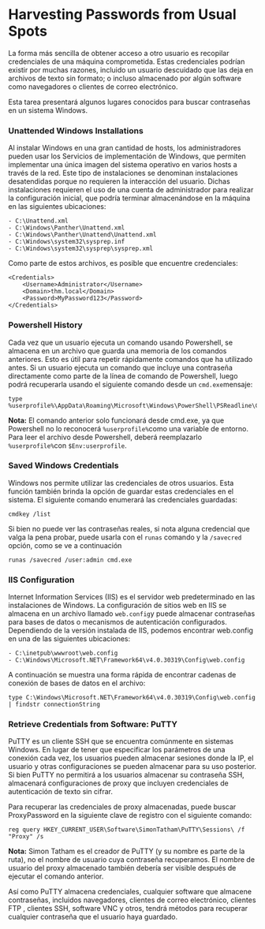 # Harvesting Passwords from Usual Spots

La forma más sencilla de obtener acceso a otro usuario es recopilar credenciales de una máquina comprometida. Estas credenciales podrían existir por muchas razones, incluido un usuario descuidado que las deja en archivos de texto sin formato; o incluso almacenado por algún software como navegadores o clientes de correo electrónico.

Esta tarea presentará algunos lugares conocidos para buscar contraseñas en un sistema Windows.

### Unattended Windows Installations

Al instalar Windows en una gran cantidad de hosts, los administradores pueden usar los Servicios de implementación de Windows, que permiten implementar una única imagen del sistema operativo en varios hosts a través de la red. Este tipo de instalaciones se denominan instalaciones desatendidas porque no requieren la interacción del usuario. Dichas instalaciones requieren el uso de una cuenta de administrador para realizar la configuración inicial, que podría terminar almacenándose en la máquina en las siguientes ubicaciones:

```
- C:\Unattend.xml
- C:\Windows\Panther\Unattend.xml
- C:\Windows\Panther\Unattend\Unattend.xml
- C:\Windows\system32\sysprep.inf
- C:\Windows\system32\sysprep\sysprep.xml
```

Como parte de estos archivos, es posible que encuentre credenciales:

```shell-session
<Credentials>
    <Username>Administrator</Username>
    <Domain>thm.local</Domain>
    <Password>MyPassword123</Password>
</Credentials>
```

### Powershell History

Cada vez que un usuario ejecuta un comando usando Powershell, se almacena en un archivo que guarda una memoria de los comandos anteriores. Esto es útil para repetir rápidamente comandos que ha utilizado antes. Si un usuario ejecuta un comando que incluye una contraseña directamente como parte de la línea de comando de Powershell, luego podrá recuperarla usando el siguiente comando desde un `cmd.exe`mensaje:

```shell-session
type %userprofile%\AppData\Roaming\Microsoft\Windows\PowerShell\PSReadline\ConsoleHost_history.txt
```

**Nota:** El comando anterior solo funcionará desde cmd.exe, ya que Powershell no lo reconocerá `%userprofile%`como una variable de entorno. Para leer el archivo desde Powershell, deberá reemplazarlo `%userprofile%`con `$Env:userprofile`.

### Saved Windows Credentials

Windows nos permite utilizar las credenciales de otros usuarios. Esta función también brinda la opción de guardar estas credenciales en el sistema. El siguiente comando enumerará las credenciales guardadas:

```shell-session
cmdkey /list
```

Si bien no puede ver las contraseñas reales, si nota alguna credencial que valga la pena probar, puede usarla con el  `runas` comando y la  `/savecred` opción, como se ve a continuación

```shell-session
runas /savecred /user:admin cmd.exe
```

### IIS Configuration

Internet Information Services (IIS) es el servidor web predeterminado en las instalaciones de Windows. La configuración de sitios web en IIS se almacena en un archivo llamado `web.config`y puede almacenar contraseñas para bases de datos o mecanismos de autenticación configurados. Dependiendo de la versión instalada de IIS, podemos encontrar web.config en una de las siguientes ubicaciones:

```
- C:\inetpub\wwwroot\web.config
- C:\Windows\Microsoft.NET\Framework64\v4.0.30319\Config\web.config
```

A continuación se muestra una forma rápida de encontrar cadenas de conexión de bases de datos en el archivo:

```shell-session
type C:\Windows\Microsoft.NET\Framework64\v4.0.30319\Config\web.config | findstr connectionString
```

### Retrieve Credentials from Software: PuTTY

PuTTY es un cliente SSH que se encuentra comúnmente en sistemas Windows. En lugar de tener que especificar los parámetros de una conexión cada vez, los usuarios pueden almacenar sesiones donde la IP, el usuario y otras configuraciones se pueden almacenar para su uso posterior. Si bien PuTTY no permitirá a los usuarios almacenar su contraseña SSH, almacenará configuraciones de proxy que incluyen credenciales de autenticación de texto sin cifrar.

Para recuperar las credenciales de proxy almacenadas, puede buscar ProxyPassword en la siguiente clave de registro con el siguiente comando:

```shell-session
reg query HKEY_CURRENT_USER\Software\SimonTatham\PuTTY\Sessions\ /f "Proxy" /s
```

**Nota:** Simon Tatham es el creador de PuTTY (y su nombre es parte de la ruta), no el nombre de usuario cuya contraseña recuperamos. El nombre de usuario del proxy almacenado también debería ser visible después de ejecutar el comando anterior.

Así como PuTTY almacena credenciales, cualquier software que almacene contraseñas, incluidos navegadores, clientes de correo electrónico, clientes FTP , clientes SSH, software VNC y otros, tendrá métodos para recuperar cualquier contraseña que el usuario haya guardado.
